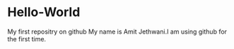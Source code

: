 # Hello-World
My first repositry on github
My name is Amit Jethwani.I am using github for the first time.
